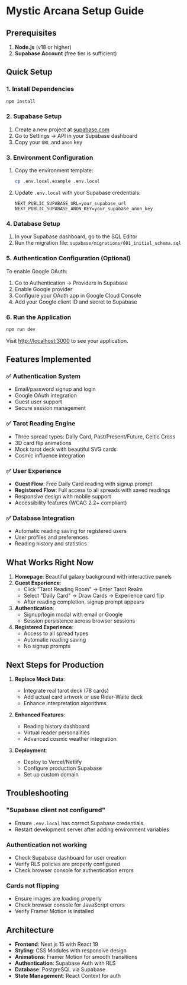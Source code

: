 # Mystic Arcana Setup Guide

## Prerequisites

1. **Node.js** (v18 or higher)
2. **Supabase Account** (free tier is sufficient)

## Quick Setup

### 1. Install Dependencies

```bash
npm install
```

### 2. Supabase Setup

1. Create a new project at [supabase.com](https://supabase.com)
2. Go to Settings → API in your Supabase dashboard
3. Copy your `URL` and `anon` key

### 3. Environment Configuration

1. Copy the environment template:
   ```bash
   cp .env.local.example .env.local
   ```

2. Update `.env.local` with your Supabase credentials:
   ```
   NEXT_PUBLIC_SUPABASE_URL=your_supabase_url
   NEXT_PUBLIC_SUPABASE_ANON_KEY=your_supabase_anon_key
   ```

### 4. Database Setup

1. In your Supabase dashboard, go to the SQL Editor
2. Run the migration file: `supabase/migrations/001_initial_schema.sql`

### 5. Authentication Configuration (Optional)

To enable Google OAuth:
1. Go to Authentication → Providers in Supabase
2. Enable Google provider
3. Configure your OAuth app in Google Cloud Console
4. Add your Google client ID and secret to Supabase

### 6. Run the Application

```bash
npm run dev
```

Visit [http://localhost:3000](http://localhost:3000) to see your application.

## Features Implemented

### ✅ Authentication System
- Email/password signup and login
- Google OAuth integration
- Guest user support
- Secure session management

### ✅ Tarot Reading Engine
- Three spread types: Daily Card, Past/Present/Future, Celtic Cross
- 3D card flip animations
- Mock tarot deck with beautiful SVG cards
- Cosmic influence integration

### ✅ User Experience
- **Guest Flow**: Free Daily Card reading with signup prompt
- **Registered Flow**: Full access to all spreads with saved readings
- Responsive design with mobile support
- Accessibility features (WCAG 2.2+ compliant)

### ✅ Database Integration
- Automatic reading saving for registered users
- User profiles and preferences
- Reading history and statistics

## What Works Right Now

1. **Homepage**: Beautiful galaxy background with interactive panels
2. **Guest Experience**: 
   - Click "Tarot Reading Room" → Enter Tarot Realm
   - Select "Daily Card" → Draw Cards → Experience card flip
   - After reading completion, signup prompt appears
3. **Authentication**: 
   - Signup/login modal with email or Google
   - Session persistence across browser sessions
4. **Registered Experience**:
   - Access to all spread types
   - Automatic reading saving
   - No signup prompts

## Next Steps for Production

1. **Replace Mock Data**:
   - Integrate real tarot deck (78 cards)
   - Add actual card artwork or use Rider-Waite deck
   - Enhance interpretation algorithms

2. **Enhanced Features**:
   - Reading history dashboard
   - Virtual reader personalities
   - Advanced cosmic weather integration

3. **Deployment**:
   - Deploy to Vercel/Netlify
   - Configure production Supabase
   - Set up custom domain

## Troubleshooting

### "Supabase client not configured"
- Ensure `.env.local` has correct Supabase credentials
- Restart development server after adding environment variables

### Authentication not working
- Check Supabase dashboard for user creation
- Verify RLS policies are properly configured
- Check browser console for authentication errors

### Cards not flipping
- Ensure images are loading properly
- Check browser console for JavaScript errors
- Verify Framer Motion is installed

## Architecture

- **Frontend**: Next.js 15 with React 19
- **Styling**: CSS Modules with responsive design
- **Animations**: Framer Motion for smooth transitions
- **Authentication**: Supabase Auth with RLS
- **Database**: PostgreSQL via Supabase
- **State Management**: React Context for auth